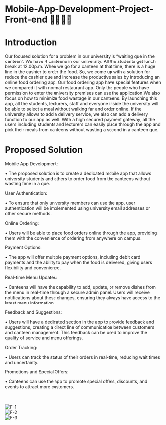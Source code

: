 # Mobile-App-Development-Project-Front-end 🔰📲👩‍🎓

# Introduction
Our focused solution for a problem in our university is “waiting que in the canteen”.
We have 4 canteens in our university. All the students get lunch break at 12.00p.m. When we go for a canteen at that time, there is a huge line in the cashier to order the food. So, we come up with a solution for reduce the cashier que and increase the productive sales by introducing an online food ordering app. Our food ordering app have special features when we compared it with normal restaurant app. Only the people who have permission to enter the university premises can use the application.We also focus on how to minimize food wastage in our canteens. By launching this app, all the students, lecturers, staff and everyone inside the university will be able to select a meal without walking far and order online. If the university allows to add a delivery service, we also can add a delivery function to our app as well.
With a high secured payment gateway, all the users including students and lecturers can easily place through the app and pick their meals from canteens without wasting a second in a canteen que. 

# Proposed Solution
Mobile App Development:

•	The proposed solution is to create a dedicated mobile app that allows university students and others to order food from the canteens without wasting time in a que.

User Authentication:

•	To ensure that only university members can use the app, user authentication will be implemented using university email addresses or other secure methods.

Online Ordering:

•	Users will be able to place food orders online through the app, providing them with the convenience of ordering from anywhere on campus.

Payment Options:

•	The app will offer multiple payment options, including debit card payments and the ability to pay when the food is delivered, giving users flexibility and convenience.

Real-time Menu Updates:

•	Canteens will have the capability to add, update, or remove dishes from the menu in real-time through a secure admin panel. Users will receive notifications about these changes, ensuring they always have access to the latest menu information.

Feedback and Suggestions:

•	Users will have a dedicated section in the app to provide feedback and suggestions, creating a direct line of communication between customers and canteen management. This feedback can be used to improve the quality of service and menu offerings.

Order Tracking:

•	Users can track the status of their orders in real-time, reducing wait times and uncertainty.

Promotions and Special Offers:

•	Canteens can use the app to promote special offers, discounts, and events to attract more customers.

<br><br>
![F-1](https://github.com/SE-LAPS/Mobile-App-Development-Project-Front-end/assets/87580847/a819aa44-8885-4e87-91b8-603852c1418b)
<br>
![F-2](https://github.com/SE-LAPS/Mobile-App-Development-Project-Front-end/assets/87580847/17d85235-9f25-43f7-a1ec-fe1d994c6bcc)
<br>
![F-3](https://github.com/SE-LAPS/Mobile-App-Development-Project-Front-end/assets/87580847/ba2f5e1a-3444-4776-8c4e-b335e307ed02)
